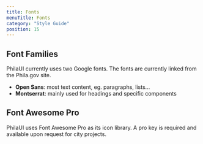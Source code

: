 ```yaml
---
title: Fonts
menuTitle: Fonts
category: "Style Guide"
position: 15
---
```


## Font Families

PhilaUI currently uses two Google fonts. The fonts are currently linked from the Phila.gov site.

- **Open Sans**: most text content, eg. paragraphs, lists...
- **Montserrat**: mainly used for headings and specific components

## Font Awesome Pro

PhilaUI uses Font Awesome Pro as its icon library. A pro key is required and available upon request for city projects.
